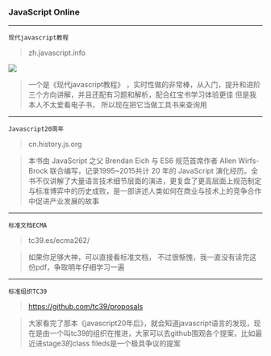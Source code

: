 ### JavaScript Online

---

`现代javascript教程`


> zh.javascript.info

![](https://p3-juejin.byteimg.com/tos-cn-i-k3u1fbpfcp/08522b08acf14ef095ac2d52775aa167~tplv-k3u1fbpfcp-zoom-1.image)

> 一个是《现代javascript教程》 ，实时性做的非常棒，从入门，提升和进阶三个方向讲解，并且还配有习题和解析，配合红宝书学习体验更佳 但是我本人不太爱看电子书， 所以现在把它当做工具书来查询用

---

`Javascript20周年`

> cn.history.js.org

> 本书由 JavaScript 之父 Brendan Eich 与 ES6 规范首席作者 Allen Wirfs-Brock 联合编写，记录1995~2015共计 20 年的 JavaScript 演化经历。全书不仅讲解了大量语言技术细节层面的演进，更复盘了更高层面上规范制定与标准博弈中的历史成败，是一部讲述人类如何在商业与技术上的竞争合作中促进产业发展的故事

---

`标准文档ECMA`

> tc39.es/ecma262/

> 如果你足够大神，可以直接看标准文档， 不过很惭愧，我一直没有读完这份pdf，争取明年仔细学习一遍

---

`标准组织TC39`

> https://github.com/tc39/proposals

> 大家看完了那本《javascript20年后》，就会知道javascript语言的发现，现在是由一个叫tc39的组织在推进，大家可以去github围观各个提案，比如最近进stage3的class fileds是一个极具争议的提案